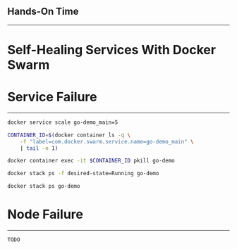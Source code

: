 ## Hands-On Time

---

# Self-Healing Services With Docker Swarm


<!-- .slide: data-background="img/swarm-services.png" data-background-size="contain" -->


# Service Failure

---

```bash
docker service scale go-demo_main=5

CONTAINER_ID=$(docker container ls -q \
    -f "label=com.docker.swarm.service.name=go-demo_main" \
    | tail -n 1)

docker container exec -it $CONTAINER_ID pkill go-demo

docker stack ps -f desired-state=Running go-demo

docker stack ps go-demo
```


<!-- .slide: data-background="img/swarm-services-failure.png" data-background-size="contain" -->


# Node Failure

---

```bash
TODO
```


<!-- .slide: data-background="img/swarm-services-failure-node.png" data-background-size="contain" -->
